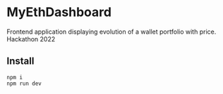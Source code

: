 # MyEthDashboard

Frontend application displaying evolution of a wallet portfolio with price.
Hackathon 2022

## Install

```
npm i
npm run dev
```
